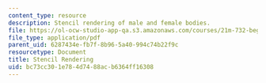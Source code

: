 ```yaml
---
content_type: resource
description: Stencil rendering of male and female bodies.
file: https://ol-ocw-studio-app-qa.s3.amazonaws.com/courses/21m-732-beginning-costume-design-and-construction-fall-2008/bc73cc301e784d7488acb6364ff16308_stencil.pdf
file_type: application/pdf
parent_uid: 6287434e-fb7f-8b96-5a40-994c74b22f9c
resourcetype: Document
title: Stencil Rendering
uid: bc73cc30-1e78-4d74-88ac-b6364ff16308
---
```

